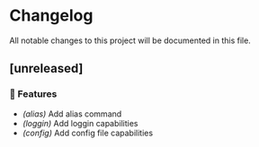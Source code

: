 # Changelog

All notable changes to this project will be documented in this file.

## [unreleased]

### 🚀 Features

- *(alias)* Add alias command
- *(loggin)* Add loggin capabilities
- *(config)* Add config file capabilities

<!-- generated by git-cliff -->
